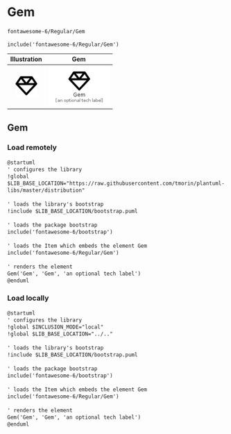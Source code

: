 # Gem


```text
fontawesome-6/Regular/Gem
```

```text
include('fontawesome-6/Regular/Gem')
```



| Illustration | Gem |
| :---: | :---: |
| ![illustration for Illustration](../../fontawesome-6/Regular/Gem.png) | ![illustration for Gem](../../fontawesome-6/Regular/Gem.Local.png) |




## Gem

### Load remotely
```plantuml
@startuml
' configures the library
!global $LIB_BASE_LOCATION="https://raw.githubusercontent.com/tmorin/plantuml-libs/master/distribution"

' loads the library's bootstrap
!include $LIB_BASE_LOCATION/bootstrap.puml

' loads the package bootstrap
include('fontawesome-6/bootstrap')

' loads the Item which embeds the element Gem
include('fontawesome-6/Regular/Gem')

' renders the element
Gem('Gem', 'Gem', 'an optional tech label')
@enduml
```

### Load locally
```plantuml
@startuml
' configures the library
!global $INCLUSION_MODE="local"
!global $LIB_BASE_LOCATION="../.."

' loads the library's bootstrap
!include $LIB_BASE_LOCATION/bootstrap.puml

' loads the package bootstrap
include('fontawesome-6/bootstrap')

' loads the Item which embeds the element Gem
include('fontawesome-6/Regular/Gem')

' renders the element
Gem('Gem', 'Gem', 'an optional tech label')
@enduml
```

